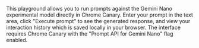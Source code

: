 This playground allows you to run prompts against the Gemini Nano experimental model directly in Chrome Canary. Enter your prompt in the text area, click "Execute prompt" to see the generated response, and view your interaction history which is saved locally in your browser. The interface requires Chrome Canary with the "Prompt API for Gemini Nano" flag enabled.

<!-- Generated from commit: e16f12893a5756e5fe8c196f19d9722fde53e3be -->
